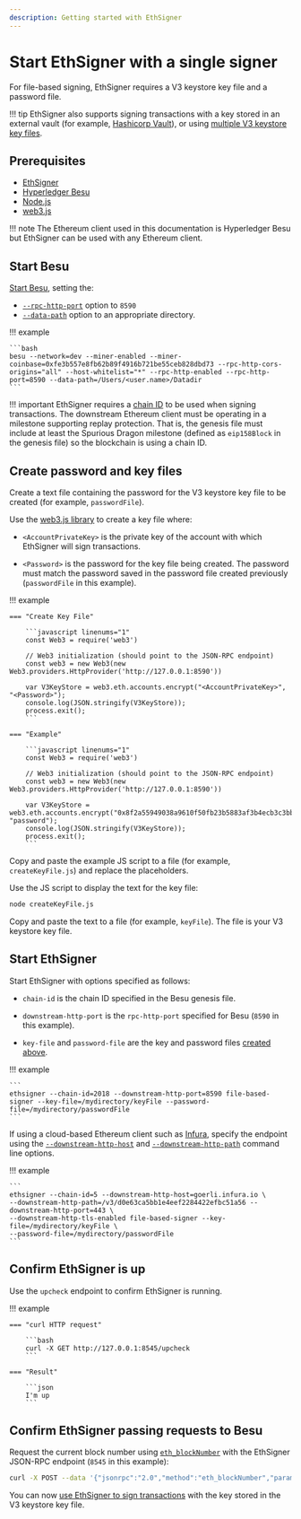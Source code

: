 ```yaml
---
description: Getting started with EthSigner
---
```


# Start EthSigner with a single signer

For file-based signing, EthSigner requires a V3 keystore key file and a password file.

!!! tip
    EthSigner also supports signing transactions with a key stored in an external vault (for example,
    [Hashicorp Vault](../HowTo/Store-Keys/Use-Hashicorp.md)), or using [multiple V3 keystore key files](../Tutorials/Multifile.md).

## Prerequisites

* [EthSigner](../HowTo/Get-Started/Install-Binaries.md)
* [Hyperledger Besu](https://besu.hyperledger.org/en/stable/HowTo/Get-Started/Install-Binaries/)
* [Node.js](https://nodejs.org/en/download/)
* [web3.js](https://github.com/ethereum/web3.js/)

!!! note
    The Ethereum client used in this documentation is Hyperledger Besu but EthSigner can be used with any Ethereum client.

## Start Besu

[Start Besu](https://besu.hyperledger.org/en/stable/HowTo/Get-Started/Starting-node/), setting the:

* [`--rpc-http-port`](https://besu.hyperledger.org/en/stable/Reference/CLI/CLI-Syntax/#rpc-http-port) option to `8590`
* [`--data-path`](https://besu.hyperledger.org/en/stable/Reference/CLI/CLI-Syntax/#rpc-data-path) option to an appropriate directory.

!!! example

    ```bash
    besu --network=dev --miner-enabled --miner-coinbase=0xfe3b557e8fb62b89f4916b721be55ceb828dbd73 --rpc-http-cors-origins="all" --host-whitelist="*" --rpc-http-enabled --rpc-http-port=8590 --data-path=/Users/<user.name>/Datadir
    ```

!!! important
    EthSigner requires a [chain ID](https://besu.hyperledger.org/en/stable/Concepts/NetworkID-And-ChainID/) to be
    used when signing transactions. The downstream Ethereum client must be operating in a milestone supporting replay
    protection. That is, the genesis file must include at least the Spurious Dragon milestone
    (defined as `eip158Block` in the genesis file) so the blockchain is using a chain ID.

## Create password and key files

Create a text file containing the password for the V3 keystore key file to be created (for example, `passwordFile`).

Use the [web3.js library](https://github.com/ethereum/web3.js/) to create a key file where:

* `<AccountPrivateKey>` is the private key of the account with which EthSigner will sign transactions.

* `<Password>` is the password for the key file being created. The password must match the password saved in the
   password file created previously (`passwordFile` in this example).

!!! example

    === "Create Key File"

        ```javascript linenums="1"
        const Web3 = require('web3')

        // Web3 initialization (should point to the JSON-RPC endpoint)
        const web3 = new Web3(new Web3.providers.HttpProvider('http://127.0.0.1:8590'))

        var V3KeyStore = web3.eth.accounts.encrypt("<AccountPrivateKey>", "<Password>");
        console.log(JSON.stringify(V3KeyStore));
        process.exit();
        ```

    === "Example"

        ```javascript linenums="1"
        const Web3 = require('web3')

        // Web3 initialization (should point to the JSON-RPC endpoint)
        const web3 = new Web3(new Web3.providers.HttpProvider('http://127.0.0.1:8590'))

        var V3KeyStore = web3.eth.accounts.encrypt("0x8f2a55949038a9610f50fb23b5883af3b4ecb3c3bb792cbcefbd1542c692be63", "password");
        console.log(JSON.stringify(V3KeyStore));
        process.exit();
        ```

Copy and paste the example JS script to a file (for example, `createKeyFile.js`) and replace the placeholders.

Use the JS script to display the text for the key file:

```bash
node createKeyFile.js
```

Copy and paste the text to a file (for example, `keyFile`). The file is your V3 keystore key file.

## Start EthSigner

Start EthSigner with options specified as follows:

* `chain-id` is the chain ID specified in the Besu genesis file.

* `downstream-http-port` is the `rpc-http-port` specified for Besu (`8590` in this example).

* `key-file` and `password-file` are the key and password files [created above](#create-password-and-key-files).

!!! example

    ```
    ethsigner --chain-id=2018 --downstream-http-port=8590 file-based-signer --key-file=/mydirectory/keyFile --password-file=/mydirectory/passwordFile
    ```

If using a cloud-based Ethereum client such as [Infura], specify the endpoint using
the [`--downstream-http-host`](../Reference/CLI/CLI-Syntax.md#downstream-http-host) and
[`--downstream-http-path`](../Reference/CLI/CLI-Syntax.md#downstream-http-path) command line
options.

!!! example

    ```
    ethsigner --chain-id=5 --downstream-http-host=goerli.infura.io \
    --downstream-http-path=/v3/d0e63ca5bb1e4eef2284422efbc51a56 --downstream-http-port=443 \
    --downstream-http-tls-enabled file-based-signer --key-file=/mydirectory/keyFile \
    --password-file=/mydirectory/passwordFile
    ```

## Confirm EthSigner is up

Use the `upcheck` endpoint to confirm EthSigner is running.

!!! example

    === "curl HTTP request"

        ```bash
        curl -X GET http://127.0.0.1:8545/upcheck
        ```

    === "Result"

        ```json
        I'm up
        ```

## Confirm EthSigner passing requests to Besu

Request the current block number using [`eth_blockNumber`] with the EthSigner JSON-RPC endpoint
(`8545` in this example):

```bash
curl -X POST --data '{"jsonrpc":"2.0","method":"eth_blockNumber","params":[],"id":51}' http://127.0.0.1:8545
```

You can now [use EthSigner to sign transactions](../HowTo/Transactions/Make-Transactions.md) with
the key stored in the V3 keystore key file.

[`eth_blockNumber`]:https://besu.hyperledger.org/en/stable/Reference/API-Methods/#eth_blocknumber

<!-- links -->
[Infura]: https://infura.io/
